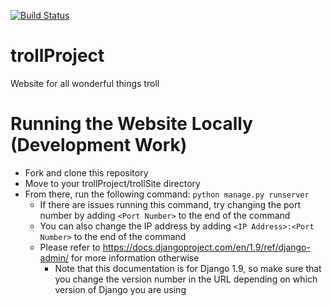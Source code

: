 [![Build Status](https://travis-ci.org/gfyoung/trollProject.svg?branch=master)](https://travis-ci.org/gfyoung/trollProject)

# trollProject
Website for all wonderful things troll

# Running the Website Locally (Development Work)
* Fork and clone this repository
* Move to your trollProject/trollSite directory
* From there, run the following command: `python manage.py runserver`
  * If there are issues running this command, try changing the port number by adding `<Port Number>` to the end of the command
  * You can also change the IP address by adding `<IP Address>:<Port Number>` to the end of the command
  * Please refer to https://docs.djangoproject.com/en/1.9/ref/django-admin/ for more information otherwise
    * Note that this documentation is for Django 1.9, so make sure that you change the version number in the URL depending on which version of Django you are using
